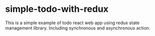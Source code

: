# simple-todo-with-redux
This is a simple example of todo react web app using redux state management library. Including synchronous and asynchronous action.
